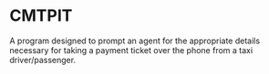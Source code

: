 # CMTPIT
 A program designed to prompt an agent for the appropriate details necessary for taking a payment ticket over the phone from a taxi driver/passenger.
